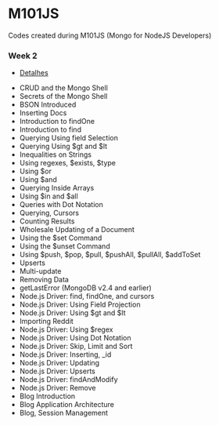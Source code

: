 M101JS
======

Codes created during M101JS (Mongo for NodeJS Developers)

### Week 2
 - [Detalhes](https://github.com/juliocnsouzadev/M101JS/blob/master/M101JS_webApp/public_html/mongo_queries/week2Queries.js)
* CRUD and the Mongo Shell
* Secrets of the Mongo Shell
* BSON Introduced
* Inserting Docs
* Introduction to findOne
* Introduction to find
* Querying Using field Selection
* Querying Using $gt and $lt
* Inequalities on Strings
* Using regexes, $exists, $type
* Using $or
* Using $and
* Querying Inside Arrays
* Using $in and $all
* Queries with Dot Notation
* Querying, Cursors
* Counting Results
* Wholesale Updating of a Document
* Using the $set Command
* Using the $unset Command
* Using $push, $pop, $pull, $pushAll, $pullAll, $addToSet
* Upserts
* Multi-update
* Removing Data
* getLastError (MongoDB v2.4 and earlier)
* Node.js Driver: find, findOne, and cursors
* Node.js Driver: Using Field Projection
* Node.js Driver: Using $gt and $lt
* Importing Reddit
* Node.js Driver: Using $regex
* Node.js Driver: Using Dot Notation
* Node.js Driver: Skip, Limit and Sort
* Node.js Driver: Inserting, _id
* Node.js Driver: Updating
* Node.js Driver: Upserts
* Node.js Driver: findAndModify
* Node.js Driver: Remove
* Blog Introduction
* Blog Application Architecture
* Blog, Session Management
